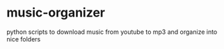 # music-organizer
python scripts to download music from youtube to mp3 and organize into nice folders
